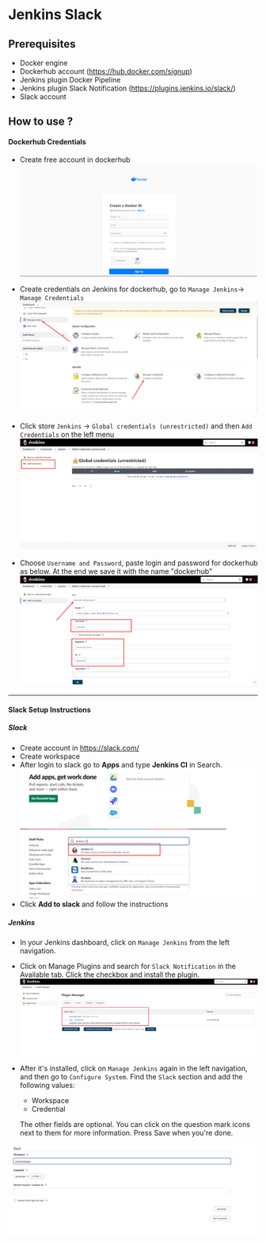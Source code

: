 # Jenkins Slack

## Prerequisites
* Docker engine
* Dockerhub account (https://hub.docker.com/signup)
* Jenkins plugin Docker Pipeline
* Jenkins plugin Slack Notification (https://plugins.jenkins.io/slack/)
* Slack account

## How to use ?

#### Dockerhub Credentials
* Create free account in dockerhub
![alt text](/images/dockerhub.png "")

* Create credentials on Jenkins for dockerhub, go to `Manage Jenkins`-> `Manage Credentials`
![alt text](/images/Jenkins1.png "")

* Click store `Jenkins` -> `Global credentials (unrestricted)` and then `Add Credentials` on the left menu
![alt text](/images/Jenkins2.png "")

* Choose `Username and Password`, paste login and password for dockerhub as below. At the end we save it with the name "dockerhub"
![alt text](/images/Jenkins3.png "")

---
#### Slack Setup Instructions

##### Slack
* Create account in https://slack.com/
* Create workspace 
* After login to slack go to **Apps** and type **Jenkins CI** in Search.
![alt text](/images/Jenkins18.png "")
* Click **Add to slack** and follow the instructions

##### Jenkins
* In your Jenkins dashboard, click on `Manage Jenkins` from the left navigation.
* Click on Manage Plugins and search for `Slack Notification` in the Available tab. Click the checkbox and install the plugin.
![alt text](/images/Jenkins16.png "")
* After it's installed, click on `Manage Jenkins` again in the left navigation, and then go to `Configure System`. Find the `Slack` section and add the following values:
  * Workspace
  * Credential  

  The other fields are optional. You can click on the question mark icons next to them for more information. Press Save when you're done.

![alt text](/images/Jenkins17.png "")